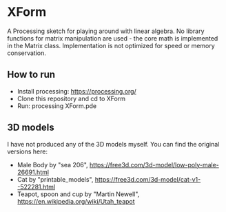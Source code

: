 # XForm
A Processing sketch for playing around with linear algebra. No library
functions for matrix manipulation are used - the core math is implemented
in the Matrix class. Implementation is not optimized for speed or memory
conservation.

## How to run
* Install processing: https://processing.org/
* Clone this repository and cd to XForm
* Run: processing XForm.pde

## 3D models
I have not produced any of the 3D models myself. You can find the original
versions here:
* Male Body by "sea 206",  https://free3d.com/3d-model/low-poly-male-26691.html
* Cat by "printable_models", https://free3d.com/3d-model/cat-v1--522281.html
* Teapot, spoon and cup by "Martin Newell", https://en.wikipedia.org/wiki/Utah_teapot


